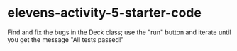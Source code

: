 # elevens-activity-5-starter-code
Find and fix the bugs in the Deck class; use the "run" button and iterate until you get the message "All tests passed!"
